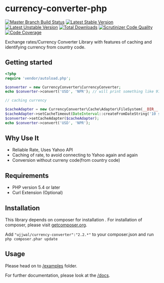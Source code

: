 currency-converter-php
======================

[![Master Branch Build Status](https://api.travis-ci.org/ojhaujjwal/currency-converter-php.png?branch=master)](http://travis-ci.org/ojhaujjwal/currency-converter-php)
[![Latest Stable Version](https://poser.pugx.org/ujjwal/currency-converter/v/stable.png)](https://packagist.org/packages/ujjwal/currency-converter)
[![Latest Unstable Version](https://poser.pugx.org/ujjwal/currency-converter/v/unstable.png)](https://packagist.org/packages/ujjwal/currency-converter)
[![Total Downloads](https://poser.pugx.org/ujjwal/currency-converter/downloads.png)](https://packagist.org/packages/ujjwal/currency-converter)
[![Scrutinizer Code Quality](https://scrutinizer-ci.com/g/ojhaujjwal/currency-converter-php/badges/quality-score.png?s=c4d93ce5c60894c09d2b4f7b1ec97d6956c9b23f)](https://scrutinizer-ci.com/g/ojhaujjwal/currency-converter-php/)
[![Code Coverage](https://scrutinizer-ci.com/g/ojhaujjwal/currency-converter-php/badges/coverage.png?b=master)](https://scrutinizer-ci.com/g/ojhaujjwal/currency-converter-php/?branch=master)

Exchange rates/Currency Converter Library with features of caching and identifying currency from country code.

## Getting started
```php
<?php
require 'vendor/autoload.php';

$converter = new CurrencyConverter\CurrencyConverter;
echo $converter->convert('USD', 'NPR'); // will print something like 97.44

// caching currency

$cacheAdapter = new CurrencyConverter\Cache\Adapter\FileSystem(__DIR__ . '/cache/');
$cacheAdapter->setCacheTimeout(DateInterval::createFromDateString('10 second'));
$converter->setCacheAdapter($cacheAdapter);
echo $converter->convert('USD', 'NPR');
```

## Why Use It

* Reliable Rate, Uses Yahoo API
* Caching of rate, to avoid connecting to Yahoo again and again
* Conversion without curreny code(from country code)


## Requirements

* PHP version 5.4 or later
* Curl Extension (Optional)

## Installation
This library depends on composer for installation . For installation of composer, please visit [getcomposer.org](//getcomposer.org). 

Add `"ujjwal/currency-converter":"2.2.*"` to your composer.json and run `php composer.phar update`

## Usage
Please head on to [/examples](/examples) folder.

For further documentation, please look at the [/docs](https://github.com/ojhaujjwal/currency-converter-php/tree/master/docs).

